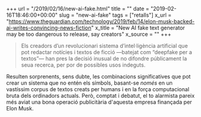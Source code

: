 +++
url = "/2019/02/16/new-ai-fake.html"
title = ""
date = "2019-02-16T18:46:00+00:00"
slug = "new-ai-fake"
tags = ["retalls"]
x_url = "https://www.theguardian.com/technology/2019/feb/14/elon-musk-backed-ai-writes-convincing-news-fiction"
x_title = "New AI fake text generator may be too dangerous to release, say creators"
x_source = ""
+++


> Els creadors d’un revolucionari sistema d’intel·ligència artificial que pot redactar notícies i textos de ficció —batejat com “deepfake per a textos”— han pres la decisió inusual de no difondre públicament la seua recerca, per por de possibles usos indeguts.

Resulten sorprenents, sens dubte, les combinacions significatives que pot crear un sistema que no entén els símbols, basant-se *només* en un vastíssim corpus de textos creats per humans i en la força computacional bruta dels ordinadors actuals. Però, comptat i debatut, el to alarmista pareix més aviat una bona operació publicitària d'aquesta empresa finançada per Elon Musk.
